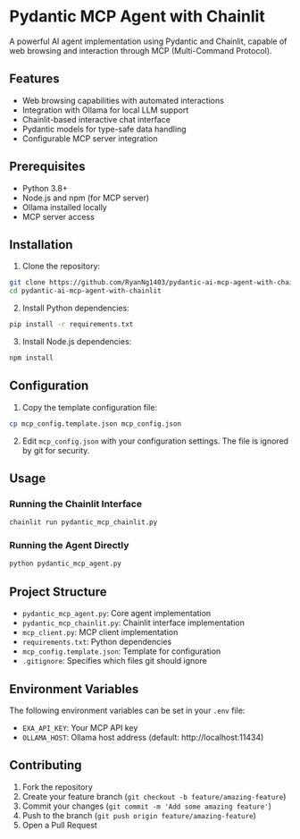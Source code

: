 # Pydantic MCP Agent with Chainlit

A powerful AI agent implementation using Pydantic and Chainlit, capable of web browsing and interaction through MCP (Multi-Command Protocol).

## Features

- Web browsing capabilities with automated interactions
- Integration with Ollama for local LLM support
- Chainlit-based interactive chat interface
- Pydantic models for type-safe data handling
- Configurable MCP server integration

## Prerequisites

- Python 3.8+
- Node.js and npm (for MCP server)
- Ollama installed locally
- MCP server access

## Installation

1. Clone the repository:
```bash
git clone https://github.com/RyanNg1403/pydantic-ai-mcp-agent-with-chainlit.git
cd pydantic-ai-mcp-agent-with-chainlit
```

2. Install Python dependencies:
```bash
pip install -r requirements.txt
```

3. Install Node.js dependencies:
```bash
npm install
```

## Configuration

1. Copy the template configuration file:
```bash
cp mcp_config.template.json mcp_config.json
```

2. Edit `mcp_config.json` with your configuration settings. The file is ignored by git for security.

## Usage

### Running the Chainlit Interface

```bash
chainlit run pydantic_mcp_chainlit.py
```

### Running the Agent Directly

```bash
python pydantic_mcp_agent.py
```

## Project Structure

- `pydantic_mcp_agent.py`: Core agent implementation
- `pydantic_mcp_chainlit.py`: Chainlit interface implementation
- `mcp_client.py`: MCP client implementation
- `requirements.txt`: Python dependencies
- `mcp_config.template.json`: Template for configuration
- `.gitignore`: Specifies which files git should ignore

## Environment Variables

The following environment variables can be set in your `.env` file:

- `EXA_API_KEY`: Your MCP API key
- `OLLAMA_HOST`: Ollama host address (default: http://localhost:11434)

## Contributing

1. Fork the repository
2. Create your feature branch (`git checkout -b feature/amazing-feature`)
3. Commit your changes (`git commit -m 'Add some amazing feature'`)
4. Push to the branch (`git push origin feature/amazing-feature`)
5. Open a Pull Request


